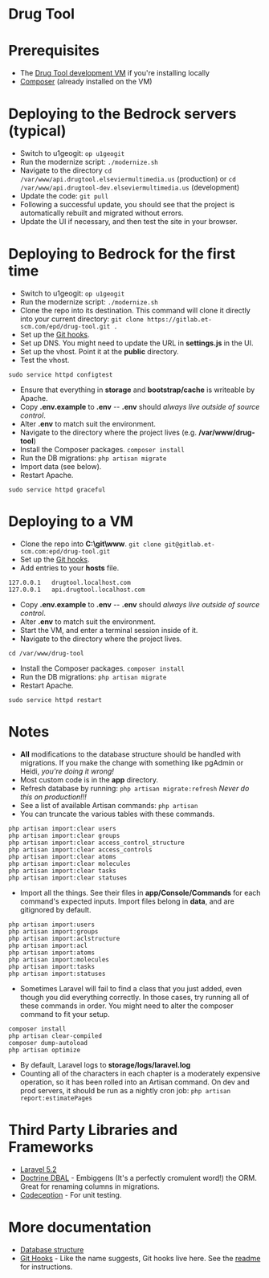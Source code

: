# Drug Tool

# Prerequisites

- The [Drug Tool development VM](http://wanda.elseviermultimedia.us/Web_Team/Virtual_Machines) if you're installing locally
- [Composer](https://getcomposer.org/download/) (already installed on the VM)

# Deploying to the Bedrock servers (typical)

- Switch to u1geogit: `op u1geogit`
- Run the modernize script: `./modernize.sh`
- Navigate to the directory `cd /var/www/api.drugtool.elseviermultimedia.us` (production) or `cd /var/www/api.drugtool-dev.elseviermultimedia.us` (development)
- Update the code: `git pull`
- Following a successful update, you should see that the project is automatically rebuilt and migrated without errors.
- Update the UI if necessary, and then test the site in your browser.

# Deploying to Bedrock for the first time

- Switch to u1geogit: `op u1geogit`
- Run the modernize script: `./modernize.sh`
- Clone the repo into its destination. This command will clone it directly into your current directory: `git clone https://gitlab.et-scm.com/epd/drug-tool.git .`
- Set up the [Git hooks](githooks).
- Set up DNS. You might need to update the URL in **settings.js** in the UI.
- Set up the vhost. Point it at the **public** directory.
- Test the vhost.
```
sudo service httpd configtest
```
- Ensure that everything in **storage** and **bootstrap/cache** is writeable by Apache.
- Copy **.env.example** to **.env** -- **.env** should *always live outside of source control*.
- Alter **.env** to match suit the environment.
- Navigate to the directory where the project lives (e.g. **/var/www/drug-tool**)
- Install the Composer packages. `composer install`
- Run the DB migrations: `php artisan migrate`
- Import data (see below).
- Restart Apache.
```
sudo service httpd graceful
```

# Deploying to a VM

- Clone the repo into **C:\git\www**. `git clone git@gitlab.et-scm.com:epd/drug-tool.git`
- Set up the [Git hooks](githooks).
- Add entries to your **hosts** file.
```
127.0.0.1	drugtool.localhost.com
127.0.0.1	api.drugtool.localhost.com
```
- Copy **.env.example** to **.env** -- **.env** should *always live outside of source control*.
- Alter **.env** to match suit the environment.
- Start the VM, and enter a terminal session inside of it.
- Navigate to the directory where the project lives.
```
cd /var/www/drug-tool
```
- Install the Composer packages. `composer install`
- Run the DB migrations: `php artisan migrate`
- Restart Apache.
```
sudo service httpd restart
```

# Notes

- **All** modifications to the database structure should be handled with migrations. If you make the change with something like pgAdmin or Heidi, *you're doing it wrong!*
- Most custom code is in the **app** directory.
- Refresh database by running: `php artisan migrate:refresh` *Never do this on production!!!*
- See a list of available Artisan commands: `php artisan`
- You can truncate the various tables with these commands.
```
php artisan import:clear users
php artisan import:clear groups
php artisan import:clear access_control_structure
php artisan import:clear access_controls
php artisan import:clear atoms
php artisan import:clear molecules
php artisan import:clear tasks
php artisan import:clear statuses
```
- Import all the things. See their files in **app/Console/Commands** for each command's expected inputs. Import files belong in **data**, and are gitignored by default.
```
php artisan import:users
php artisan import:groups
php artisan import:aclstructure
php artisan import:acl
php artisan import:atoms
php artisan import:molecules
php artisan import:tasks
php artisan import:statuses
```
- Sometimes Laravel will fail to find a class that you just added, even though you did everything correctly. In those cases, try running all of these commands in order. You might need to alter the composer command to fit your setup.
```
composer install
php artisan clear-compiled
composer dump-autoload
php artisan optimize
```
- By default, Laravel logs to **storage/logs/laravel.log**
- Counting all of the characters in each chapter is a moderately expensive operation, so it has been rolled into an Artisan command. On dev and prod servers, it should be run as a nightly cron job: `php artisan report:estimatePages`

# Third Party Libraries and Frameworks

- [Laravel 5.2](https://laravel.com/docs/5.2)
- [Doctrine DBAL](http://www.doctrine-project.org/projects/dbal.html) - Embiggens (It's a perfectly cromulent word!) the ORM. Great for renaming columns in migrations.
- [Codeception](http://codeception.com/) - For unit testing.

# More documentation

- [Database structure](docs/db.md)
- [Git Hooks](githooks) - Like the name suggests, Git hooks live here. See the [readme](githooks) for instructions.